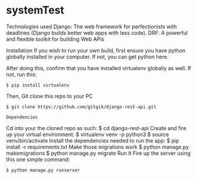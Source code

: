 # systemTest

Technologies used
Django: The web framework for perfectionists with deadlines (Django builds better web apps with less code).
DRF: A powerful and flexible toolkit for building Web APIs

Installation
If you wish to run your own build, first ensure you have python globally installed in your computer. If not, you can get python here.

After doing this, confirm that you have installed virtualenv globally as well. If not, run this:

    $ pip install virtualenv
Then, Git clone this repo to your PC

    $ git clone https://github.com/gitgik/django-rest-api.git
    
    Dependencies
Cd into your the cloned repo as such:
    $ cd django-rest-api
Create and fire up your virtual environment:
    $ virtualenv  venv -p python3
    $ source venv/bin/activate
Install the dependencies needed to run the app:
    $ pip install -r requirements.txt
Make those migrations work
    $ python manage.py makemigrations
    $ python manage.py migrate
Run It
Fire up the server using this one simple command:

    $ python manage.py runserver
